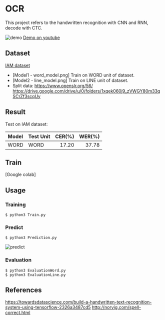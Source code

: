 # OCR
This project refers to the handwritten recognition with CNN and RNN, decode with CTC.

![demo](https://github.com/tuandoan998/OCR_IAM-dataset/blob/master/Resource/demo.png)
[Demo on youtube](https://youtu.be/kILhJXcR7To)

## Dataset
[IAM dataset](http://www.fki.inf.unibe.ch/databases/iam-handwriting-database/download-the-iam-handwriting-database)  
* [Model1 - word_model.png] Train on WORD unit of dataset.
* [Model2 - line_model.png] Train on LINE unit of dataset.
* Split data:
https://www.openslr.org/56/
https://drive.google.com/drive/u/0/folders/1xqek060j9_zVWGY80m33qSCrZf3scqUy

## Result
Test on IAM dataset:

|  Model  | Test Unit | CER(%) | WER(%) | 
| :-      | :-        |  ---:  |  ---:  |
|  WORD   | WORD      | 17.20  | 37.78  | 

## Train
[Google colab]

## Usage

### Training
```
$ python3 Train.py
```

### Predict
```
$ python3 Prediction.py
```
![predict](https://github.com/tuandoan998/OCR_IAM-dataset/blob/master/Resource/predict.png)

### Evaluation
```
$ python3 EvaluationWord.py
$ python3 EvaluationLine.py
```

## References
https://towardsdatascience.com/build-a-handwritten-text-recognition-system-using-tensorflow-2326a3487cd5
http://norvig.com/spell-correct.html
